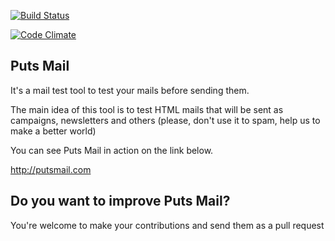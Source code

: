 [![Build Status](https://travis-ci.org/phstc/putsmail.png)](https://travis-ci.org/phstc/putsmail)

[![Code Climate](https://codeclimate.com/github/phstc/putsmail.png)](https://codeclimate.com/github/phstc/putsmail)

## Puts Mail

It's a mail test tool to test your mails before sending them.

The main idea of this tool is to test HTML mails that will be sent as campaigns, newsletters and others (please, don't use it to spam, help us to make a better world) 

You can see Puts Mail in action on the link below.

http://putsmail.com

## Do you want to improve Puts Mail?

You're welcome to make your contributions and send them as a pull request

